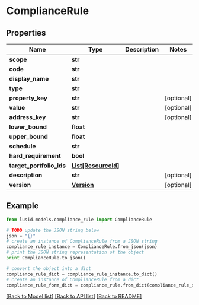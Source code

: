 # ComplianceRule


## Properties
Name | Type | Description | Notes
------------ | ------------- | ------------- | -------------
**scope** | **str** |  | 
**code** | **str** |  | 
**display_name** | **str** |  | 
**type** | **str** |  | 
**property_key** | **str** |  | [optional] 
**value** | **str** |  | [optional] 
**address_key** | **str** |  | [optional] 
**lower_bound** | **float** |  | 
**upper_bound** | **float** |  | 
**schedule** | **str** |  | 
**hard_requirement** | **bool** |  | 
**target_portfolio_ids** | [**List[ResourceId]**](ResourceId.md) |  | 
**description** | **str** |  | [optional] 
**version** | [**Version**](Version.md) |  | [optional] 

## Example

```python
from lusid.models.compliance_rule import ComplianceRule

# TODO update the JSON string below
json = "{}"
# create an instance of ComplianceRule from a JSON string
compliance_rule_instance = ComplianceRule.from_json(json)
# print the JSON string representation of the object
print ComplianceRule.to_json()

# convert the object into a dict
compliance_rule_dict = compliance_rule_instance.to_dict()
# create an instance of ComplianceRule from a dict
compliance_rule_form_dict = compliance_rule.from_dict(compliance_rule_dict)
```
[[Back to Model list]](../README.md#documentation-for-models) [[Back to API list]](../README.md#documentation-for-api-endpoints) [[Back to README]](../README.md)


